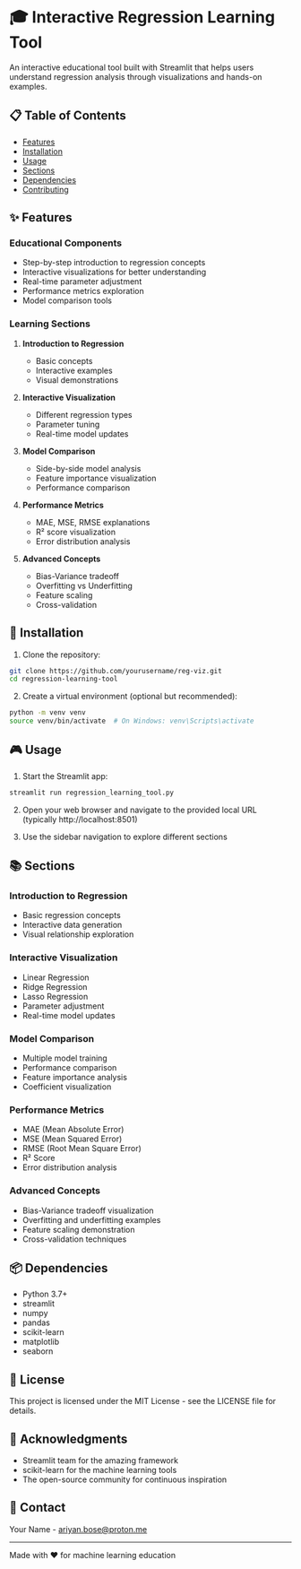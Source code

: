 # 🎓 Interactive Regression Learning Tool

An interactive educational tool built with Streamlit that helps users understand regression analysis through visualizations and hands-on examples.

## 📋 Table of Contents
- [Features](#features)
- [Installation](#installation)
- [Usage](#usage)
- [Sections](#sections)
- [Dependencies](#dependencies)
- [Contributing](#contributing)

## ✨ Features

### Educational Components
- Step-by-step introduction to regression concepts
- Interactive visualizations for better understanding
- Real-time parameter adjustment
- Performance metrics exploration
- Model comparison tools

### Learning Sections
1. **Introduction to Regression**
   - Basic concepts
   - Interactive examples
   - Visual demonstrations

2. **Interactive Visualization**
   - Different regression types
   - Parameter tuning
   - Real-time model updates

3. **Model Comparison**
   - Side-by-side model analysis
   - Feature importance visualization
   - Performance comparison

4. **Performance Metrics**
   - MAE, MSE, RMSE explanations
   - R² score visualization
   - Error distribution analysis

5. **Advanced Concepts**
   - Bias-Variance tradeoff
   - Overfitting vs Underfitting
   - Feature scaling
   - Cross-validation

## 🚀 Installation

1. Clone the repository:
```bash
git clone https://github.com/yourusername/reg-viz.git
cd regression-learning-tool
```

2. Create a virtual environment (optional but recommended):
```bash
python -m venv venv
source venv/bin/activate  # On Windows: venv\Scripts\activate
```



## 🎮 Usage

1. Start the Streamlit app:
```bash
streamlit run regression_learning_tool.py
```

2. Open your web browser and navigate to the provided local URL (typically http://localhost:8501)

3. Use the sidebar navigation to explore different sections

## 📚 Sections

### Introduction to Regression
- Basic regression concepts
- Interactive data generation
- Visual relationship exploration

### Interactive Visualization
- Linear Regression
- Ridge Regression
- Lasso Regression
- Parameter adjustment
- Real-time model updates

### Model Comparison
- Multiple model training
- Performance comparison
- Feature importance analysis
- Coefficient visualization

### Performance Metrics
- MAE (Mean Absolute Error)
- MSE (Mean Squared Error)
- RMSE (Root Mean Square Error)
- R² Score
- Error distribution analysis

### Advanced Concepts
- Bias-Variance tradeoff visualization
- Overfitting and underfitting examples
- Feature scaling demonstration
- Cross-validation techniques

## 📦 Dependencies

- Python 3.7+
- streamlit
- numpy
- pandas
- scikit-learn
- matplotlib
- seaborn



## 📝 License

This project is licensed under the MIT License - see the LICENSE file for details.

## 🤝 Acknowledgments

- Streamlit team for the amazing framework
- scikit-learn for the machine learning tools
- The open-source community for continuous inspiration

## 📧 Contact

Your Name - ariyan.bose@proton.me

---
Made with ❤️ for machine learning education
